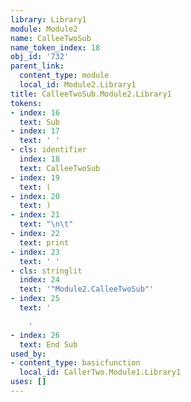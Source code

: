 ```yaml
---
library: Library1
module: Module2
name: CalleeTwoSub
name_token_index: 18
obj_id: '732'
parent_link:
  content_type: module
  local_id: Module2.Library1
title: CalleeTwoSub.Module2.Library1
tokens:
- index: 16
  text: Sub
- index: 17
  text: ' '
- cls: identifier
  index: 18
  text: CalleeTwoSub
- index: 19
  text: (
- index: 20
  text: )
- index: 21
  text: "\n\t"
- index: 22
  text: print
- index: 23
  text: ' '
- cls: stringlit
  index: 24
  text: '"Module2.CalleeTwoSub"'
- index: 25
  text: '

    '
- index: 26
  text: End Sub
used_by:
- content_type: basicfunction
  local_id: CallerTwo.Module1.Library1
uses: []
---
```

